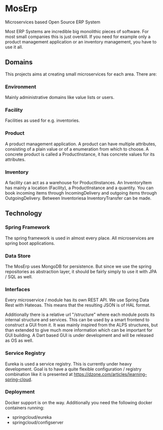 # MosErp
Microservices based Open Source ERP System

Most ERP Systems are incredible big monolithic pieces of software.
For most small companies this is just overkill. If you need for example only a product management application or an inventory management, you have to use it all.

## Domains
This projects aims at creating small microservices for each area. There are:

### Environment
Mainly administrative domains like value lists or users.

### Facility
Facilities as used for e.g. inventories.

### Product
A product management application. A product can have multiple attributes, consisting of a plain value or of a enumeration from which to choose.
A concrete product is called a ProductInstance, it has concrete values for its attributes.

### Inventory
A facility can act as a warehouse for ProductInstances. An InventoryItem has mainly a location (Facility), a ProductInstance and a quantity. You can book incoming items through IncomingDelivery and outgoing items through OutgoingDelivery. Between Inventoriesa InventoryTransfer can be made.


## Technology

### Spring Framework
The spring framework is used in almost every place. All microservices are spring boot applications.

### Data Store
The MosErp uses MongoDB for persistence. But since we use the spring repositories as abstraction layer, it should be fairly simply to use it with JPA / SQL as well.

### Interfaces
Every microservice / module has its own REST API. We use Spring Data Rest with Hateoas. This means that the resulting JSON is of HAL format.

Additionally there is a relative url "/structure" where each module posts its internal structure and services. This can be used by a smart frontend to construct a GUI from it. It was mainly inspired from the ALPS structures, but than extended to give much more information which can be important for GUI building.
A Dart based GUI is under development and will be released as OS as well.

### Service Registry
Eureka is used a service registry. This is currently under heavy development.
Goal is to have a quite flexible configuration / registry combination like it is presented at https://dzone.com/articles/learning-spring-cloud.

### Deployment
Docker support is on the way.
Additionally you need the following docker containers running:
  - springcloud/eureka
  - springcloud/configserver


